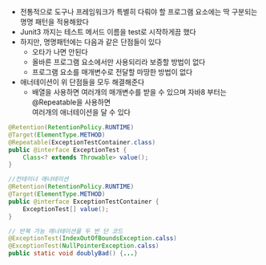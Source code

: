 * 전통적으로 도구나 프레임워크가 특별히 다뤄야 할 프로그램 요소에는 딱 구분되는 명명 패턴을 적용해왔다
* Junit3 까지는 테스트 메서드 이름을 test로 시작하게끔 했다
* 하지만, 명명패턴에는 다음과 같은 단점들이 있다
  * 오타가 나면 안된다
  * 올바른 프로그램 요소에서만 사용되리라 보증할 방법이 없다
  * 프로그램 요소를 매개변수로 전달할 마땅한 방법이 없다
* 애너테이션이 위 단점들을 모두 해결해준다
  * 배열을 사용하면 여러개의 매개변수를 받을 수 있으며 자바8 부터는 @Repeatable을 사용하면<br>
  여러개의 애너테이션을 달 수 있다

```java
@Retention(RetentionPolicy.RUNTIME)
@Target(ElementType.METHOD)
@Repeatable(ExceptionTestContainer.class)
public @interface ExceptionTest {
    Class<? extends Throwable> value();
}

//컨테이너 애너테이션
@Retention(RetentionPolicy.RUNTIME)
@Target(ElementType.METHOD)
public @interface ExceptionTestContainer {
    ExceptionTest[] value();
}

// 반복 가능 애너테이션을 두 번 단 코드
@ExceptionTest(IndexOutOfBoundsException.calss)
@ExceptionTest(NullPointerException.calss)
public static void doublyBad() {...}
```